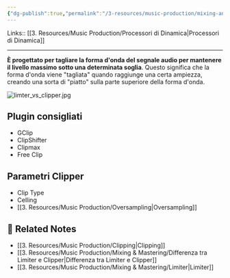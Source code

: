 ```yaml
---
{"dg-publish":true,"permalink":"/3-resources/music-production/mixing-and-mastering/clipper/"}
---
```


Links:: [[3. Resources/Music Production/Processori di Dinamica\|Processori di Dinamica]]

---
**È progettato per tagliare la forma d'onda del segnale audio per mantenere il livello massimo sotto una determinata soglia**. Questo significa che la forma d'onda viene "tagliata" quando raggiunge una certa ampiezza, creando una sorta di "piatto" sulla parte superiore della forma d'onda.

![limter_vs_clipper.jpg](/img/user/3.%20Resources/Images/limter_vs_clipper.jpg)

## Plugin consigliati

- GClip
- ClipShifter
- Clipmax
- Free Clip


## Parametri Clipper

- Clip Type
- Celling
- [[3. Resources/Music Production/Oversampling\|Oversampling]]


## 🔗 Related Notes

- [[3. Resources/Music Production/Clipping\|Clipping]]
- [[3. Resources/Music Production/Mixing & Mastering/Differenza tra Limiter e Clipper\|Differenza tra Limiter e Clipper]]
- [[3. Resources/Music Production/Mixing & Mastering/Limiter\|Limiter]]
